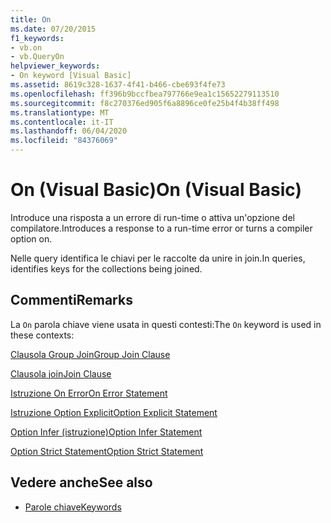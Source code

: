 ```yaml
---
title: On
ms.date: 07/20/2015
f1_keywords:
- vb.on
- vb.QueryOn
helpviewer_keywords:
- On keyword [Visual Basic]
ms.assetid: 8619c328-1637-4f41-b466-cbe693f4fe73
ms.openlocfilehash: ff396b9bccfbea797766e9ea1c15652279113510
ms.sourcegitcommit: f8c270376ed905f6a8896ce0fe25b4f4b38ff498
ms.translationtype: MT
ms.contentlocale: it-IT
ms.lasthandoff: 06/04/2020
ms.locfileid: "84376069"
---
```

# <a name="on-visual-basic"></a><span data-ttu-id="2ef8c-102">On (Visual Basic)</span><span class="sxs-lookup"><span data-stu-id="2ef8c-102">On (Visual Basic)</span></span>
<span data-ttu-id="2ef8c-103">Introduce una risposta a un errore di run-time o attiva un'opzione del compilatore.</span><span class="sxs-lookup"><span data-stu-id="2ef8c-103">Introduces a response to a run-time error or turns a compiler option on.</span></span>  
  
 <span data-ttu-id="2ef8c-104">Nelle query identifica le chiavi per le raccolte da unire in join.</span><span class="sxs-lookup"><span data-stu-id="2ef8c-104">In queries, identifies keys for the collections being joined.</span></span>  
  
## <a name="remarks"></a><span data-ttu-id="2ef8c-105">Commenti</span><span class="sxs-lookup"><span data-stu-id="2ef8c-105">Remarks</span></span>  
 <span data-ttu-id="2ef8c-106">La `On` parola chiave viene usata in questi contesti:</span><span class="sxs-lookup"><span data-stu-id="2ef8c-106">The `On` keyword is used in these contexts:</span></span>  
  
 [<span data-ttu-id="2ef8c-107">Clausola Group Join</span><span class="sxs-lookup"><span data-stu-id="2ef8c-107">Group Join Clause</span></span>](../language-reference/queries/group-join-clause.md)  
  
 [<span data-ttu-id="2ef8c-108">Clausola join</span><span class="sxs-lookup"><span data-stu-id="2ef8c-108">Join Clause</span></span>](../language-reference/queries/join-clause.md)  
  
 [<span data-ttu-id="2ef8c-109">Istruzione On Error</span><span class="sxs-lookup"><span data-stu-id="2ef8c-109">On Error Statement</span></span>](../language-reference/statements/on-error-statement.md)  
  
 [<span data-ttu-id="2ef8c-110">Istruzione Option Explicit</span><span class="sxs-lookup"><span data-stu-id="2ef8c-110">Option Explicit Statement</span></span>](../language-reference/statements/option-explicit-statement.md)  
  
 [<span data-ttu-id="2ef8c-111">Option Infer (istruzione)</span><span class="sxs-lookup"><span data-stu-id="2ef8c-111">Option Infer Statement</span></span>](../language-reference/statements/option-infer-statement.md)  
  
 [<span data-ttu-id="2ef8c-112">Option Strict Statement</span><span class="sxs-lookup"><span data-stu-id="2ef8c-112">Option Strict Statement</span></span>](../language-reference/statements/option-strict-statement.md)  
  
## <a name="see-also"></a><span data-ttu-id="2ef8c-113">Vedere anche</span><span class="sxs-lookup"><span data-stu-id="2ef8c-113">See also</span></span>

- [<span data-ttu-id="2ef8c-114">Parole chiave</span><span class="sxs-lookup"><span data-stu-id="2ef8c-114">Keywords</span></span>](../language-reference/keywords/index.md)
